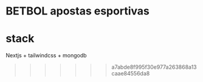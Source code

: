 # BETBOL apostas esportivas

# stack
Nextjs + tailwindcss + mongodb

>>>>>>> a7abde8f995f30e977a263868a13caae84556da8
